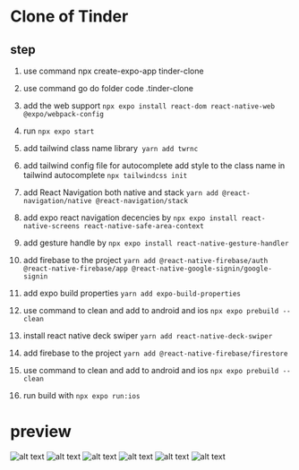 # Clone of Tinder

## step

1. use command npx create-expo-app tinder-clone

2. use command go do folder code .tinder-clone

3. add the web support `npx expo install react-dom react-native-web @expo/webpack-config`

4. run `npx expo start`

5. add tailwind class name library` yarn add twrnc`

6. add tailwind config file for autocomplete add style to the class name in tailwind autocomplete `npx tailwindcss init`

7. add React Navigation both native and stack `yarn add @react-navigation/native @react-navigation/stack`

8. add expo react navigation decencies by `npx expo install react-native-screens react-native-safe-area-context`

9. add gesture handle by `npx expo install react-native-gesture-handler`

10. add firebase to the project
    `yarn add @react-native-firebase/auth @react-native-firebase/app @react-native-google-signin/google-signin`

11. add expo build properties
    `yarn add expo-build-properties`

12. use command to clean and add to android and ios
    `npx expo prebuild --clean`

13. install react native deck swiper
    `yarn add react-native-deck-swiper`

14. add firebase to the project
    `yarn add @react-native-firebase/firestore`

15. use command to clean and add to android and ios
    `npx expo prebuild --clean`

16. run build with
    `npx expo run:ios`

# preview

![alt text](./preview/1.png)
![alt text](./preview/2.png)
![alt text](./preview/3.png)
![alt text](./preview/4.png)
![alt text](./preview/5.png)
![alt text](./preview/6.png)
